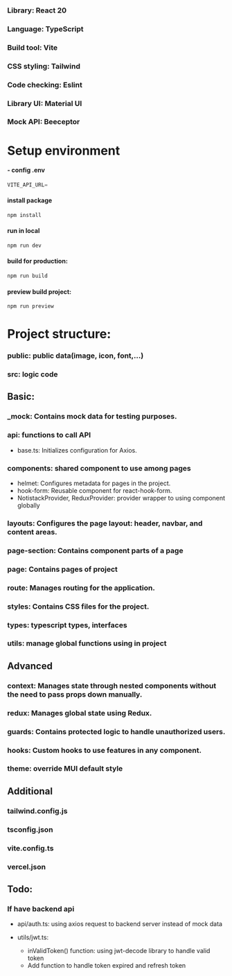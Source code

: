 ### Library: React 20
### Language: TypeScript
### Build tool: Vite
###

### CSS styling: Tailwind
### Code checking: Eslint
### Library UI: Material UI
### Mock API: Beeceptor

# Setup environment
#### - config .env
  ```typescript
  VITE_API_URL=
  ```
#### install package
  ```sh
  npm install
  ```
#### run in local
  ```sh
  npm run dev
  ```
#### build for production: 
  ```sh
  npm run build
  ```
#### preview build project: 
  ```sh
  npm run preview
  ```


# Project structure:
### public: public data(image, icon, font,...)
### src: logic code
## Basic:
### _mock: Contains mock data for testing purposes.

### api: functions to call API
- base.ts: Initializes configuration for Axios.

### components: shared component to use among pages
- helmet: Configures metadata for pages in the project.
- hook-form: Reusable component for react-hook-form.
- NotistackProvider, ReduxProvider: provider wrapper to using component globally

### layouts: Configures the page layout: header, navbar, and content areas.

### page-section: Contains component parts of a page

### page: Contains pages of project

### route: Manages routing for the application.

### styles: Contains CSS files for the project.

### types: typescript types, interfaces

### utils: manage global functions using in project

## Advanced 

### context: Manages state through nested components without the need to pass props down manually.

### redux: Manages global state using Redux.

### guards: Contains protected logic to handle unauthorized users.

### hooks: Custom hooks to use features in any component.

### theme: override MUI default style

## Additional

### tailwind.config.js
### tsconfig.json
### vite.config.ts
### vercel.json

## Todo: 
### If have backend api
- api/auth.ts: using axios request to backend server instead of mock data

- utils/jwt.ts: 
  - inValidToken() function: using jwt-decode library to handle valid token
  - Add function to handle token expired and refresh token

